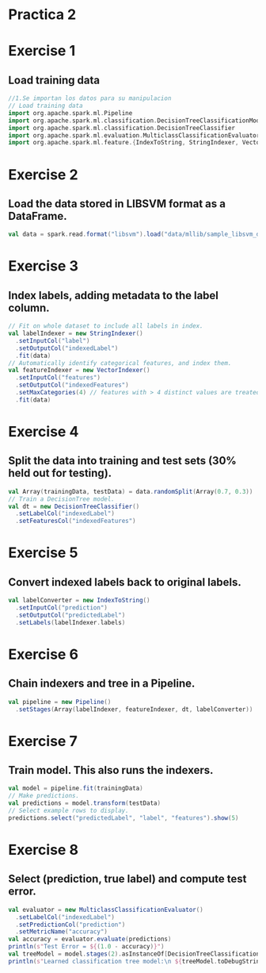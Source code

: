 # Practica 2

# Exercise 1
## Load training data
``` scala
//1.Se importan los datos para su manipulacion 
// Load training data
import org.apache.spark.ml.Pipeline
import org.apache.spark.ml.classification.DecisionTreeClassificationModel
import org.apache.spark.ml.classification.DecisionTreeClassifier
import org.apache.spark.ml.evaluation.MulticlassClassificationEvaluator
import org.apache.spark.ml.feature.{IndexToString, StringIndexer, VectorIndexer}
```

# Exercise 2 
## Load the data stored in LIBSVM format as a DataFrame.

``` scala
val data = spark.read.format("libsvm").load("data/mllib/sample_libsvm_data.txt")
```

# Exercise 3
## Index labels, adding metadata to the label column.
``` scala
// Fit on whole dataset to include all labels in index.
val labelIndexer = new StringIndexer()
  .setInputCol("label")
  .setOutputCol("indexedLabel")
  .fit(data)
// Automatically identify categorical features, and index them.
val featureIndexer = new VectorIndexer()
  .setInputCol("features")
  .setOutputCol("indexedFeatures")
  .setMaxCategories(4) // features with > 4 distinct values are treated as continuous.
  .fit(data)
```

# Exercise 4
## Split the data into training and test sets (30% held out for testing).
``` scala
val Array(trainingData, testData) = data.randomSplit(Array(0.7, 0.3))
// Train a DecisionTree model.
val dt = new DecisionTreeClassifier()
  .setLabelCol("indexedLabel")
  .setFeaturesCol("indexedFeatures")
```

# Exercise 5
## Convert indexed labels back to original labels.
``` scala
val labelConverter = new IndexToString()
  .setInputCol("prediction")
  .setOutputCol("predictedLabel")
  .setLabels(labelIndexer.labels)
```

# Exercise 6
## Chain indexers and tree in a Pipeline.
``` scala
val pipeline = new Pipeline()
  .setStages(Array(labelIndexer, featureIndexer, dt, labelConverter))
```

# Exercise 7
## Train model. This also runs the indexers.
``` scala
val model = pipeline.fit(trainingData)
// Make predictions.
val predictions = model.transform(testData)
// Select example rows to display.
predictions.select("predictedLabel", "label", "features").show(5)
```

# Exercise 8
## Select (prediction, true label) and compute test error.
``` scala
val evaluator = new MulticlassClassificationEvaluator()
  .setLabelCol("indexedLabel")
  .setPredictionCol("prediction")
  .setMetricName("accuracy")
val accuracy = evaluator.evaluate(predictions)
println(s"Test Error = ${(1.0 - accuracy)}")
val treeModel = model.stages(2).asInstanceOf[DecisionTreeClassificationModel]
println(s"Learned classification tree model:\n ${treeModel.toDebugString}")
```
